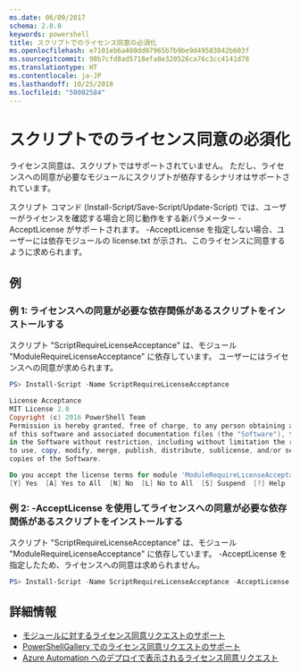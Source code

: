 ```yaml
---
ms.date: 06/09/2017
schema: 2.0.0
keywords: powershell
title: スクリプトでのライセンス同意の必須化
ms.openlocfilehash: e7101eb6a480dd87965b7b9be9d49583042b603f
ms.sourcegitcommit: 98b7cfd8ad5718efa8e320526ca76c3cc4141d78
ms.translationtype: HT
ms.contentlocale: ja-JP
ms.lasthandoff: 10/25/2018
ms.locfileid: "50002584"
---
```

# <a name="requiring-license-acceptance-for-scripts"></a>スクリプトでのライセンス同意の必須化

ライセンス同意は、スクリプトではサポートされていません。 ただし、ライセンスへの同意が必要なモジュールにスクリプトが依存するシナリオはサポートされています。

スクリプト コマンド (Install-Script/Save-Script/Update-Script) では、ユーザーがライセンスを確認する場合と同じ動作をする新パラメーター -AcceptLicense がサポートされます。 -AcceptLicense を指定しない場合、ユーザーには依存モジュールの license.txt が示され、このライセンスに同意するように求められます。

## <a name="examples"></a>例

### <a name="example-1-install-script-with-dependencies-requiring-license-acceptance"></a>例 1: ライセンスへの同意が必要な依存関係があるスクリプトをインストールする

スクリプト "ScriptRequireLicenseAcceptance" は、モジュール "ModuleRequireLicenseAcceptance" に依存しています。 ユーザーにはライセンスへの同意が求められます。

```PowerShell
PS> Install-Script -Name ScriptRequireLicenseAcceptance

License Acceptance
MIT License 2.0
Copyright (c) 2016 PowerShell Team
Permission is hereby granted, free of charge, to any person obtaining a copy
of this software and associated documentation files (the "Software"), to deal
in the Software without restriction, including without limitation the rights
to use, copy, modify, merge, publish, distribute, sublicense, and/or sell
copies of the Software.

Do you accept the license terms for module 'ModuleRequireLicenseAcceptance'.
[Y] Yes  [A] Yes to All  [N] No  [L] No to All  [S] Suspend  [?] Help (default is "N"):
```

### <a name="example-2-install-script-with-dependencies-requiring-license-acceptance-and--acceptlicense"></a>例 2: -AcceptLicense を使用してライセンスへの同意が必要な依存関係があるスクリプトをインストールする

スクリプト "ScriptRequireLicenseAcceptance" は、モジュール "ModuleRequireLicenseAcceptance" に依存しています。 -AcceptLicense を指定したため、ライセンスへの同意は求められません。

```PowerShell
PS> Install-Script -Name ScriptRequireLicenseAcceptance -AcceptLicense
```

## <a name="more-details"></a>詳細情報

- [モジュールに対するライセンス同意リクエストのサポート](module-license-acceptance.md)
- [PowerShellGallery でのライセンス同意リクエストのサポート](../how-to/working-with-packages/packages-that-require-license-acceptance.md)
- [Azure Automation へのデプロイで表示されるライセンス同意リクエスト](../how-to/working-with-packages/deploy-to-azure-automation.md)
